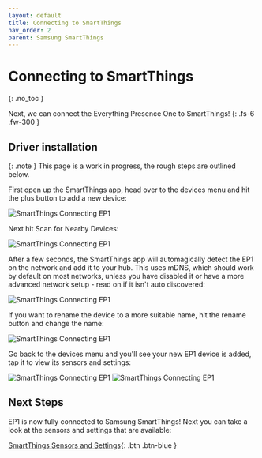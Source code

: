```yaml
---
layout: default
title: Connecting to SmartThings
nav_order: 2
parent: Samsung SmartThings
---
```


# Connecting to SmartThings

{: .no_toc }

Next, we can connect the Everything Presence One to SmartThings!
{: .fs-6 .fw-300 }

## Driver installation

{: .note }
This page is a work in progress, the rough steps are outlined below.

First open up the SmartThings app, head over to the devices menu and hit the plus button to add a new device:

![SmartThings Connecting EP1](https://everythingsmarthome.github.io/everything-presence-one/images/smartthings-connect-ep1-1.jpg)

Next hit Scan for Nearby Devices:

![SmartThings Connecting EP1](https://everythingsmarthome.github.io/everything-presence-one/images/smartthings-connect-ep1-2.jpg)

After a few seconds, the SmartThings app will automagically detect the EP1 on the network and add it to your hub. This uses mDNS, which should work by default on most networks, unless you have disabled it or have a more advanced network setup - read on if it isn't auto discovered:

![SmartThings Connecting EP1](https://everythingsmarthome.github.io/everything-presence-one/images/smartthings-connect-ep1-3.jpg)

If you want to rename the device to a more suitable name, hit the rename button and change the name:

![SmartThings Connecting EP1](https://everythingsmarthome.github.io/everything-presence-one/images/smartthings-connect-ep1-4.jpg)

Go back to the devices menu and you'll see your new EP1 device is added, tap it to view its sensors and settings:

![SmartThings Connecting EP1](https://everythingsmarthome.github.io/everything-presence-one/images/smartthings-connect-ep1-5.jpg)
![SmartThings Connecting EP1](https://everythingsmarthome.github.io/everything-presence-one/images/smartthings-connect-ep1-6.jpg)

## Next Steps

EP1 is now fully connected to Samsung SmartThings! Next you can take a look at the sensors and settings that are available:

[SmartThings Sensors and Settings](http://everythingsmarthome.github.io/everything-presence-one/smartthings-sensors.html){: .btn .btn-blue }